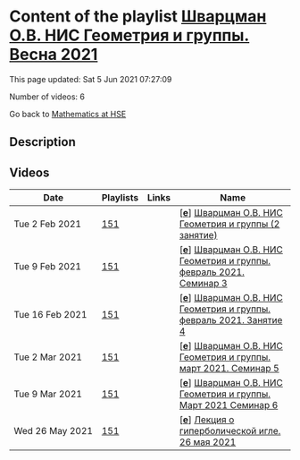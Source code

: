 # Content of the playlist [Шварцман О.В. НИС Геометрия и группы. Весна 2021](https://youtube.com/playlist?list=PLq3E5oubNNoC2JGuRxoaDLWdqSjW8PECP)

This page updated: Sat 5 Jun 2021 07:27:09

Number of videos: 6

Go back to [Mathematics at HSE](./README.md)

## Description



## Videos

|Date|Playlists|Links|Name|
|---|---|---|---|
| Tue&nbsp;2&nbsp;Feb&nbsp;2021 | [151](./playlists/151.md "Шварцман О.В. НИС Геометрия и группы. Весна 2021") |  | [[**e**](https://studio.youtube.com/video/9JACGle-bwE/edit)] [Шварцман О.В. НИС Геометрия и группы (2 занятие)](https://youtube.com/watch?v=9JACGle-bwE&list=PLq3E5oubNNoC2JGuRxoaDLWdqSjW8PECP "") |
| Tue&nbsp;9&nbsp;Feb&nbsp;2021 | [151](./playlists/151.md "Шварцман О.В. НИС Геометрия и группы. Весна 2021") |  | [[**e**](https://studio.youtube.com/video/g_p0ds_ynUg/edit)] [Шварцман О.В. НИС Геометрия и группы. февраль 2021. Семинар 3](https://youtube.com/watch?v=g_p0ds_ynUg&list=PLq3E5oubNNoC2JGuRxoaDLWdqSjW8PECP "") |
| Tue&nbsp;16&nbsp;Feb&nbsp;2021 | [151](./playlists/151.md "Шварцман О.В. НИС Геометрия и группы. Весна 2021") |  | [[**e**](https://studio.youtube.com/video/CtV49Bi98pE/edit)] [Шварцман О.В. НИС Геометрия и группы. февраль 2021. Занятие 4](https://youtube.com/watch?v=CtV49Bi98pE&list=PLq3E5oubNNoC2JGuRxoaDLWdqSjW8PECP "") |
| Tue&nbsp;2&nbsp;Mar&nbsp;2021 | [151](./playlists/151.md "Шварцман О.В. НИС Геометрия и группы. Весна 2021") |  | [[**e**](https://studio.youtube.com/video/AU3s2nJDC1g/edit)] [Шварцман О.В. НИС Геометрия и группы. март 2021. Семинар 5](https://youtube.com/watch?v=AU3s2nJDC1g&list=PLq3E5oubNNoC2JGuRxoaDLWdqSjW8PECP "") |
| Tue&nbsp;9&nbsp;Mar&nbsp;2021 | [151](./playlists/151.md "Шварцман О.В. НИС Геометрия и группы. Весна 2021") |  | [[**e**](https://studio.youtube.com/video/Nc2Ae3LyRIM/edit)] [Шварцман О.В. НИС Геометрия и группы. Март 2021 Семинар 6](https://youtube.com/watch?v=Nc2Ae3LyRIM&list=PLq3E5oubNNoC2JGuRxoaDLWdqSjW8PECP "") |
| Wed&nbsp;26&nbsp;May&nbsp;2021 | [151](./playlists/151.md "Шварцман О.В. НИС Геометрия и группы. Весна 2021") |  | [[**e**](https://studio.youtube.com/video/dwYkb9tpnv8/edit)] [Лекция о гиперболической игле. 26 мая 2021](https://youtube.com/watch?v=dwYkb9tpnv8&list=PLq3E5oubNNoC2JGuRxoaDLWdqSjW8PECP "") |
